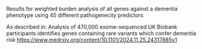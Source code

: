 Results for weighted burden analysis of all genes against a dementia phenotype using 45 different pathogenecity predictors

As described in: Analysis of 470,000 exome-sequenced UK Biobank participants identifies genes containing rare variants which confer dementia risk
https://www.medrxiv.org/content/10.1101/2024.11.25.24317885v1
